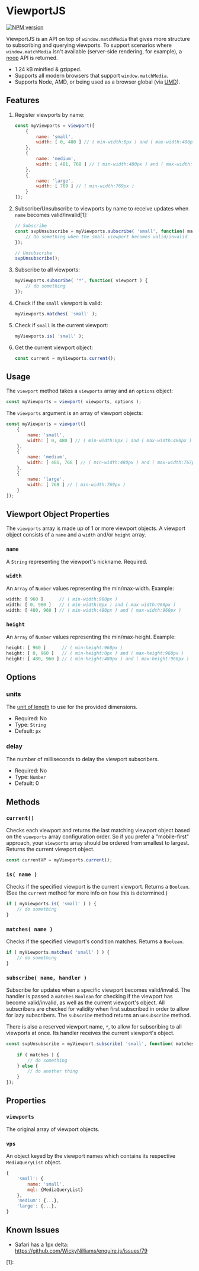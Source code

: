 # ViewportJS #

[![NPM version](https://badge.fury.io/js/viewportjs.svg)](https://www.npmjs.com/package/viewportjs)

ViewportJS is an API on top of `window.matchMedia` that gives more structure to subscribing and querying viewports. To support scenarios where `window.matchMedia` isn't available (server-side rendering, for example), a [noop](https://en.wikipedia.org/wiki/NOP) API is returned.

- 1.24 kB minified & gzipped.
- Supports all modern browsers that support `window.matchMedia`.
- Supports Node, AMD, or being used as a browser global (via [UMD](https://github.com/umdjs/umd)).



## Features ##

1. Register viewports by name:

    ```js
    const myViewports = viewport([
        {
            name: 'small',
            width: [ 0, 480 ] // ( min-width:0px ) and ( max-width:480px )
        },
        {
            name: 'medium',
            width: [ 481, 768 ] // ( min-width:480px ) and ( max-width:767px )
        },
        {
            name: 'large',
            width: [ 769 ] // ( min-width:769px )
        }
    ]);
    ```

2. Subscribe/Unsubscribe to viewports by name to receive updates when `name` becomes valid/invalid[1]:

    ```js
    // Subscribe
    const svpUnsubscribe = myViewports.subscribe( 'small', function( matches, viewportObj ) {
        // Do something when the small viewport becomes valid/invalid
    });
    
    // Unsubscribe
    svpUnsubscribe();
    ```

3. Subscribe to all viewports:

    ```js
    myViewports.subscribe( '*', function( viewport ) {
        // do something
    });
    ```

4. Check if the `small` viewport is valid:

    ```js
    myViewports.matches( 'small' );
    ```

5. Check if `small` is the current viewport:

    ```js
    myViewports.is( 'small' );
    ```

6. Get the current viewport object:

    ```js
    const current = myViewports.current();
    ```



## Usage ##

The `viewport` method takes a `viewports` array and an `options` object:

```js
const myViewports = viewport( viewports, options );
```

The `viewports` argument is an array of viewport objects:

```js
const myViewports = viewport([
    {
        name: 'small',
        width: [ 0, 480 ] // ( min-width:0px ) and ( max-width:480px )
    },
    {
        name: 'medium',
        width: [ 481, 768 ] // ( min-width:480px ) and ( max-width:767px )
    },
    {
        name: 'large',
        width: [ 769 ] // ( min-width:769px )
    }
]);
```



## Viewport Object Properties ##

The `viewports` array is made up of 1 or more viewport objects. A viewport object consists of a `name` and a `width` and/or `height` array.


### `name` ###

A `String` representing the viewport's nickname. Required.
    

### `width` ###

An `Array` of `Number` values representing the min/max-width. Example:

```js  
width: [ 960 ]      // ( min-width:960px )
width: [ 0, 960 ]   // ( min-width:0px ) and ( max-width:960px )
width: [ 480, 960 ] // ( min-width:480px ) and ( max-width:960px )
```

### `height` ###

An `Array` of `Number` values representing the min/max-height. Example:

```js
height: [ 960 ]      // ( min-height:960px )
height: [ 0, 960 ]   // ( min-height:0px ) and ( max-height:960px )
height: [ 480, 960 ] // ( min-height:480px ) and ( max-height:960px )
```



## Options ##

### units ###

The [unit of length](https://developer.mozilla.org/en-US/docs/Web/CSS/length) to use for the provided dimensions.

  - Required: No
  - Type: `String`
  - Default: `px`


### delay ###

The number of milliseconds to delay the viewport subscribers.

  - Required: No
  - Type: `Number`
  - Default: 0




## Methods ##


### `current()` ###

Checks each viewport and returns the last matching viewport object based on the `viewports` array configuration order. So if you prefer a "mobile-first" approach, your `viewports` array should be ordered from smallest to largest. Returns the current viewport object.

```js
const currentVP = myViewports.current();
```

### `is( name )` ###

Checks if the specified viewport is the current viewport. Returns a `Boolean`. (See the `current` method for more info on how this is determined.)

```js
if ( myViewports.is( 'small' ) ) {
    // do something
}
```

### `matches( name )` ###

Checks if the specified viewport's condition matches. Returns a `Boolean`.

```js
if ( myViewports.matches( 'small' ) ) {
    // do something
}
```

### `subscribe( name, handler )` ###

Subscribe for updates when a specific viewport becomes valid/invalid. The handler is passed a `matches` `Boolean` for checking if the viewport has become valid/invalid, as well as the current viewport's object. All subscribers are checked for validity when first subscribed in order to allow for lazy subscribers. The `subscribe` method returns an `unsubscribe` method.

There is also a reserved viewport name, `*`, to allow for subscribing to all viewports at once. Its handler receives the current viewport's object.

```js
const svpUnsubscribe = myViewport.subscribe( 'small', function( matches, viewport ) {
    
    if ( matches ) {
        // do something
    } else {
        // do another thing
    }
});
```



## Properties ##


### `viewports` ###

The original array of viewport objects.


### `vps` ###

An object keyed by the viewport names which contains its respective `MediaQueryList` object.

```js
{
    'small': {
        name: 'small',
        mql: {MediaQueryList}
    },
    'medium': {...},
    'large': {...},
}
```



## Known Issues ##

  - Safari has a 1px delta: https://github.com/WickyNilliams/enquire.js/issues/79


[1]: 

